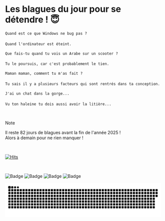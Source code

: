 
<h1>Les blagues du jour pour se détendre ! 😇</h1>

```diff
Quand est ce que Windows ne bug pas ?

Quand l'ordinateur est éteint.
```

```diff
Que fais-tu quand tu vois un Arabe sur un scooter ?

Tu le poursuis, car c'est probablement le tien.
```

```diff
Maman maman, comment tu m'as fait ?

Tu sais il y a plusieurs facteurs qui sont rentrés dans ta conception.
```

```diff
J'ai un chat dans la gorge...

Vu ton haleine tu dois aussi avoir la litière...
```

<br/>

> [!NOTE]
> Il reste 82 jours de blagues avant la fin de l'année 2025 ! <br/>
> Alors à demain pour ne rien manquer !

<br/>


[![Hits](https://hits.seeyoufarm.com/api/count/incr/badge.svg?url=https%3A%2F%2Fgithub.com%2FClems02%2Fhit-counter&count_bg=%23003E80&title_bg=%235C9FE1&icon=powershell.svg&icon_color=%23FFFFFF&title=Visite&edge_flat=false)](https://hits.seeyoufarm.com)


<br/>


![Badge](https://img.shields.io/badge/Last%20updated%20on-white?style=for-the-badge&logo=clockify)   ![Badge](https://img.shields.io/badge/11/10-white?style=for-the-badge) ![Badge](https://img.shields.io/badge/at-white?style=for-the-badge) ![Badge](https://img.shields.io/badge/03:05-white?style=for-the-badge)


<p align="center">
 <img width="1000" src="assets/github-snake.svg" alt="snake"/>
</p>
